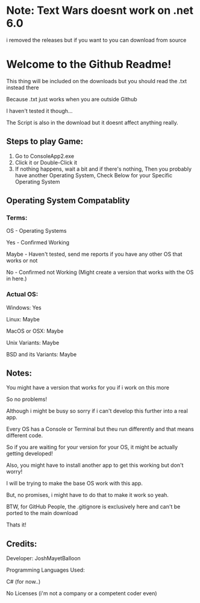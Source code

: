 # Note: Text Wars doesnt work on .net 6.0

i removed the releases but if you want to you can download from source

# Welcome to the Github Readme!

This thing will be included on the downloads but you should read the .txt instead there

Because .txt just works when you are outside Github

I haven't tested it though...

The Script is also in the download but it doesnt affect anything really.


## Steps to play Game:
1. Go to ConsoleApp2.exe
2. Click it or Double-Click it
3. If nothing happens, wait a bit and if there's nothing,
Then you probably have another Operating System, 
Check Below for your Specific Operating System

## Operating System Compatablity

### Terms:

OS - Operating Systems

Yes - Confirmed Working

Maybe - Haven't tested, send me reports if you have any other OS that works or not

No - Confirmed not Working (Might create a version that works with the OS in here.)

### Actual OS:
Windows: Yes

Linux: Maybe

MacOS or OSX: Maybe

Unix Variants: Maybe

BSD and its Variants: Maybe

## Notes:

You might have a version that works for you if i work on this more

So no problems!

Although i might be busy so sorry if i can't develop this further into a real app.

Every OS has a Console or Terminal but theu run differently and that means different code.

So if you are waiting for your version for your OS, it might be actually getting developed!

Also, you might have to install another app to get this working but don't worry!

I will be trying to make the base OS work with this app. 

But, no promises, i might have to do that to make it work so yeah.

BTW, for GitHub People, the .gitignore is exclusively here and can't be ported to the main download

Thats it!

## Credits:

Developer: JoshMayetBalloon 

Programming Languages Used:

C# (for now..)

No Licenses (i'm not a company or a competent coder even)

